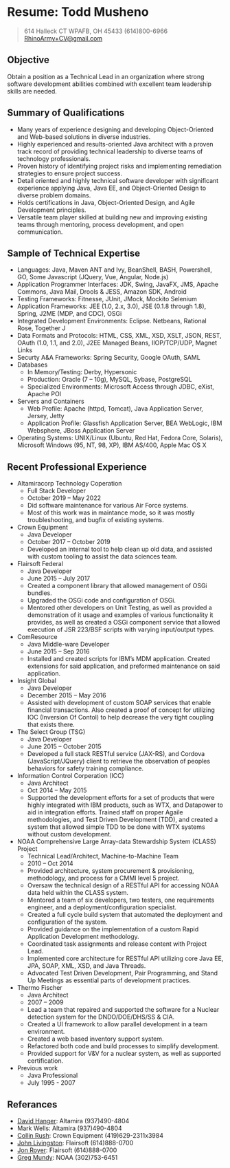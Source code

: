 # Resume: Todd Musheno
> 614 Halleck CT
> WPAFB, OH 45433
> (614)800-6966
> RhinoArmy+CV@gmail.com

## Objective
Obtain a position as a Technical Lead in an organization where strong software development abilities combined with excellent team leadership skills are needed.

## Summary of Qualifications
* Many years of experience designing and developing Object-Oriented and Web-based solutions in diverse industries.
* Highly experienced and results-oriented Java architect with a proven track record of providing technical leadership to diverse teams of technology professionals.
* Proven history of identifying project risks and implementing remediation strategies to ensure project success.
* Detail oriented and highly technical software developer with significant experience applying Java, Java EE, and Object-Oriented Design to diverse problem domains.
* Holds certifications in Java, Object-Oriented Design, and Agile Development principles.
* Versatile team player skilled at building new and improving existing teams through mentoring, process development, and open communication.

## Sample of Technical Expertise
* Languages: Java, Maven ANT and Ivy, BeanShell, BASH, Powershell, GO, Some Javascript (JQuery, Vue, Angular, Node.js)
* Application Programmer Interfaces: JDK, Swing, JavaFX, JMS, Apache Commons, Java Mail, Drools & JESS, Amazon SDK, Android
* Testing Frameworks: Fitnesse, JUnit, JMock, Mockito Selenium
* Application Frameworks: JEE (1.0, 2.x, 3.0), JSE (0.1.8 through 1.8), Spring, J2ME (MDP, and CDC), OSGi
* Integrated Development Environments: Eclipse. Netbeans, Rational Rose, Together J
* Data Formats and Protocols: HTML, CSS, XML, XSD, XSLT, JSON, REST, OAuth (1.0, 1.1, and 2.0), J2EE Managed Beans, IIOP/TCP/UDP, Magnet Links
* Securty A&A Frameworks: Spring Security, Google OAuth, SAML
* Databases
  * In Memory/Testing: Derby, Hypersonic
  * Production: Oracle (7 – 10g), MySQL, Sybase, PostgreSQL
  * Specialized Environments: Microsoft Access through JDBC, eXist, Apache POI
* Servers and Containers
  * Web Profile: Apache (httpd, Tomcat), Java Application Server, Jersey, Jetty
  * Application Profile: Glassfish Application Server, BEA WebLogic, IBM Websphere, JBoss Application Server
* Operating Systems: UNIX/Linux (Ubuntu, Red Hat, Fedora Core, Solaris), Microsoft Windows (95, NT, 98, XP), IBM AS/400, Apple Mac OS X

## Recent Professional Experience
* Altamiracorp Technology Coperation
  * Full Stack Developer
  * October 2019 – May 2022
  * Did software maintenance for various Air Force systems.
  * Most of this work was in maintance mode, so it was mostly troubleshooting, and bugfix of existing systems.
* Crown Equipment
  * Java Developer
  * October 2017 – October 2019
  * Developed an internal tool to help clean up old data, and assisted with custom tooling to assist the data sciences team.
* Flairsoft Federal
  * Java Developer
  * June 2015 – July 2017
  * Created a component library that allowed management of OSGi bundles.
  * Upgraded the OSGi code and configuration of OSGi.
  * Mentored other developers on Unit Testing, as well as provided a demonstration of it usage and examples of various functionality it provides, as well as created a OSGi component service that allowed execution of JSR 223/BSF scripts with varying input/output types.
* ComResource
  * Java Middle-ware Developer
  * June 2015 – Sep 2016
  * Installed and created scripts for IBM’s MDM application. Created extensions for said application, and preformed maintenance on said application.
* Insight Global
  * Java Developer
  * December 2015 – May 2016
  * Assisted with development of custom SOAP services that enable financial transactions. Also created a proof of concept for utilizing IOC (Inversion Of Contol) to help decrease the very tight coupling that exists there.
* The Select Group (TSG)
  * Java Developer
  * June 2015 – October 2015
  * Developed a full stack RESTful service (JAX-RS), and Cordova (JavaScript/JQuery) client to retrieve the observation of peoples behaviors for safety training compliance.
* Information Control Corperation (ICC)
  * Java Architect
  * Oct 2014 – May 2015
  * Supported the development efforts for a set of products that were highly integrated with IBM products, such as WTX, and Datapower to aid in integration efforts. Trained staff on proper Agaile methodologies, and Test Driven Development (TDD), and created a system that allowed simple TDD to be done with WTX systems without custom development.
* NOAA Comprehensive Large Array-data Stewardship System (CLASS) Project
  * Technical Lead/Architect, Machine-to-Machine Team
  * 2010 – Oct 2014
  * Provided architecture, system procurement & provisioning, methodology, and process for a CMMI level 5 project.
  * Oversaw the technical design of a RESTful API for accessing NOAA data held within the CLASS system.
  * Mentored a team of six developers, two testers, one requirements engineer, and a deployment/configuration specialist.
  * Created a full cycle build system that automated the deployment and configuration of the system.
  * Provided guidance on the implementation of a custom Rapid Application Development methodology.
  * Coordinated task assignments and release content with Project Lead.
  * Implemented core architecture for RESTful API utilizing core Java EE, JPA, SOAP, XML, XSD, and Java Threads.
  * Advocated Test Driven Development, Pair Programming, and Stand Up Meetings as essential parts of development practices.
* Thermo Fischer
  * Java Architect
  * 2007 – 2009
  * Lead a team that repaired and supported the software for a Nuclear detection system for the DNDO/DOE/DHS/SS & CIA.
  * Created a UI framework to allow parallel development in a team environment.
  * Created a web based inventory support system.
  * Refactored both code and build processes to simplify development.
  * Provided support for V&V for a nuclear system, as well as supported certification.
* Previous work
  * Java Professional
  * July 1995 - 2007

## Referances
* [David Hanger](mailto:hangerdr@gmail.com): Altamira (937)490-4804
* Mark Wells: Altamira (937)490-4804
* [Collin Rush](mailto:collin.rush@crown.com): Crown Equipment (419)629-2311x3984
* [John Livingston](mailto:livingjw@earthlink.net): Flairsoft (614)888-0700 
* [Jon Royer](mailto:jonathan.royer@flairsoft.net): Flairsoft (614)888-0700
* [Greg Mundy](mailto:gregmundy@gmail.com): NOAA (302)753-6451

